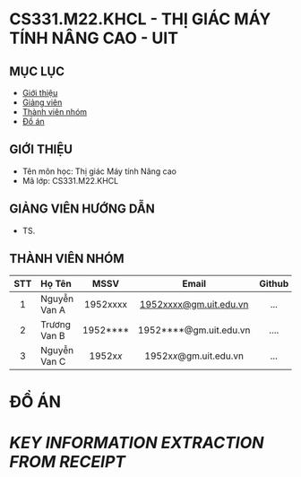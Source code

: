 # CS331.M22.KHCL - THỊ GIÁC MÁY TÍNH NÂNG CAO - UIT


## MỤC LỤC
- [Giới thiệu](#giới-thiệu)
- [Giảng viên](#giảng-viên-hướng-dẫn)
- [Thành viên nhóm](#thành-viên-nhóm)
- [Đồ án](#đồ-án)
## GIỚI THIỆU
- Tên môn học: Thị giác Máy tính Nâng cao
- Mã lớp: CS331.M22.KHCL

## GIẢNG VIÊN HƯỚNG DẪN
-  TS. 

## THÀNH VIÊN NHÓM

|STT| Họ Tên | MSSV| Email | Github |
|:-:|:------------------|:---------:|:--------:|:-----------:|
| 1 | Nguyễn Van A | 1952xxxx | 1952xxxx@gm.uit.edu.vn | ...  |
| 2 | Trương Van B | 1952**** | 1952****@gm.uit.edu.vn | .... |
| 3 | Nguyễn Van C | 1952x*x* | 1952x*x*@gm.uit.edu.vn | ... |

# ĐỒ ÁN
# *KEY INFORMATION EXTRACTION FROM RECEIPT*


		
		
		
		



